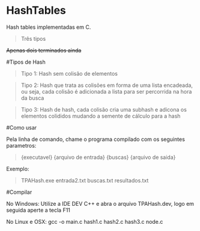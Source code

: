 # HashTables
Hash tables implementadas em C.
 >Três tipos
 
 ~~Apenas dois terminados ainda~~

#Tipos de Hash

 > Tipo 1: Hash sem colisão de elementos

 > Tipo 2: Hash que trata as colisões em forma de uma lista encadeada, ou seja, cada colisão é adicionada a lista para ser percorrida na hora da busca

 > Tipo 3: Hash de hash, cada colisão cria uma subhash e adicona os elementos colididos mudando a semente de cálculo para a hash

#Como usar

Pela linha de comando, chame o programa compilado com os seguintes parametros:

> {executavel} {arquivo de entrada} {buscas} {arquivo de saida}

Exemplo:

> TPAHash.exe entrada2.txt buscas.txt resultados.txt

#Compilar

No Windows: Utilize a IDE DEV C++ e abra o arquivo TPAHash.dev, logo em seguida aperte a tecla F11

No Linux e OSX: gcc -o <nome do executavel> main.c hash1.c hash2.c hash3.c node.c
